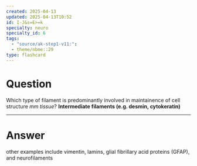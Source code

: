 ```yaml
---
created: 2025-04-13
updated: 2025-04-13T10:52
id: I-J&s=E>=k
specialty: neuro
specialty_id: 6
tags:
  - "source/ak-step1-v11:": 
  - theme/nbme::29
type: flashcard
---
```


# Question
Which type of filament is predominantly involved in maintainence of cell structure *mm tissue*?    **Intermediate filaments (e.g. desmin, cytokeratin)**

---

# Answer
other examples include vimentin, lamins, glial fibrillary acid proteins (GFAP), and neurofilaments
